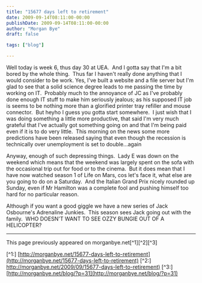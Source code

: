 ```yaml
---
title: "15677 days left to retirement"
date: 2009-09-14T08:11:00-00:00
publishDate: 2009-09-14T08:11:00-00:00
author: "Morgan Bye"
draft: false

tags: ["blog"]

---
```


Well today is week 6, thus day 30 at UEA.  And I gotta say that I'm a bit bored by the whole thing.  Thus far I haven't really done anything that I would consider to be work. Yes, I've built a website and a file server but I'm glad to see that a solid science degree leads to me passing the time by working on IT.  Probably much to the annoyance of JC as I've probably done enough IT stuff to make him seriously jealous; as his supposed IT job is seems to be nothing more than a glorified printer tray refiller and mouse connector.  But heyho I guess you gotta start somewhere.  I just wish that I was doing something a little more productive, that said I'm very much grateful that I've actually got something going on and that I'm being paid even if it is to do very little.  This morning on the news some more predictions have been released saying that even though the recession is technically over unemployment is set to double...again

Anyway, enough of such depressing things.  Lady E was down on the weekend which means that the weekend was largely spent on the sofa with the occasional trip out for food or to the cinema.  But it does mean that I have now watched season 1 of Life on Mars, cos let's face it, what else are you going to do on a Saturday.  And the Italian Grand Prix nicely rounded up Sunday, even if Mr Hamilton was a complete fool and pushing himself too hard for no particular reason.

Although if you want a good giggle we have a new series of Jack Osbourne's Adrenaline Junkies.  This season sees Jack going out with the family.  WHO DOESN'T WANT TO SEE OZZY BUNGIE OUT OF A HELICOPTER?


----
This page previously appeared on morganbye.net[^1][^2][^3]

[^1:] [http://morganbye.net/15677-days-left-to-retirement](http://morganbye.net/15677-days-left-to-retirement)
[^2:] [http://morganbye.net/2009/09/15677-days-left-to-retirement)](http://morganbye.net/2009/09/15677-days-left-to-retirement)
[^3:] [http://morganbye.net/blog/?p=31](http://morganbye.net/blog/?p=31)

